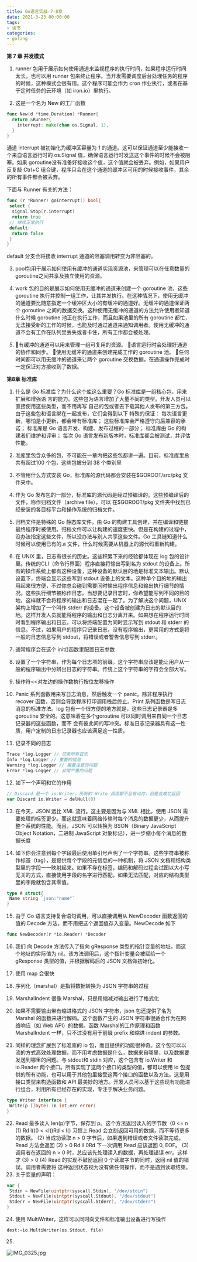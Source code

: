 ```yaml
---
title: Go语言实战-7-8章
date: 2021-3-23 00:00:00
tags:
- 读书
categories:
- golang
---
```


**第 7 章 并发模式**

1. runner 包用于展示如何使用通道来监视程序的执行时间，如果程序运行时间太长，也可以用 runner 包来终止程序。当开发需要调度后台处理任务的程序的时候，这种模式会很有用。这个程序可能会作为 cron 作业执行，或者在基于定时任务的云环境（如 iron.io）里执行。

2. 这是一个名为 New 的工厂函数

```go
func New(d *time.Duration) *Runner{
  return &Runner{
    interrupt: make(chan os.Signal, 1),
  }
}
```

通道 interrupt 被初始化为缓冲区容量为 1 的通道。这可以保证通道至少能接收一个来自语言运行时的 os.Signal 值，确保语言运行时发送这个事件的时候不会被阻塞。如果 goroutine没有准备好接收这个值，这个值就会被丢弃。例如，如果用户反复敲 Ctrl+C 组合键，程序只会在这个通道的缓冲区可用的时候接收事件，其余的所有事件都会被丢弃。

下面与 Runner 有关的方法：

```go
func (r *Runner) goInterrupt() bool{
 select {
  signal.Stop(r.interrupt)
  return true
 // 继续正常执行
 default:
  return false
 }
}
```

default 分支会将接收 interrupt 通道的阻塞调用转变为非阻塞的。

3. pool包用于展示如何使用有缓冲的通道实现资源池，来管理可以在任意数量的goroutine之间共享及独立使用的资源。

4. work 包的目的是展示如何使用无缓冲的通道来创建一个 goroutine 池，这些 goroutine 执行并控制一组工作，让其并发执行。在这种情况下，使用无缓冲的通道要比随意指定一个缓冲区大小的有缓冲的通道好。无缓冲的通道保证两个 goroutine 之间的数据交换。这种使用无缓冲的通道的方法允许使用者知道什么时候 goroutine 池正在执行工作，而且如果池里的所有 goroutine 都忙，无法接受新的工作的时候，也能及时通过通道来通知调用者。使用无缓冲的通道不会有工作在队列里丢失或者卡住，所有工作都会被处理。

5. 有缓冲的通道可以用来管理一组可复用的资源。
   语言运行时会处理好通道的协作和同步。
   使用无缓冲的通道来创建完成工作的 goroutine 池。
   任何时间都可以用无缓冲的通道来让两个 goroutine 交换数据，在通道操作完成时一定保证对方接收到了数据。

**第8章 标准库**

1. 什么是 Go 标准库？为什么这个库这么重要？Go 标准库是一组核心包，用来扩展和增强语
   言的能力。这些包为语言增加了大量不同的类型。开发人员可以直接使用这些类型，而不用再写
   自己的包或者去下载其他人发布的第三方包。由于这些包和语言绑在一起发布，它们会得到以下
   特殊的保证：
   每次语言更新，哪怕是小更新，都会带有标准库；
   这些标准库会严格遵守向后兼容的承诺；
   标准库是 Go 语言开发、构建、发布过程的一部分；
   标准库由 Go 的构建者们维护和评审；
   每次 Go 语言发布新版本时，标准库都会被测试，并评估性能。

2. 准库里包含众多的包，不可能在一章内把这些包都讲一遍。目前，标准库里总共有超过100 个包，这些包被分到 38 个类别里

3. 不管用什么方式安装 Go，标准库的源代码都会安装在$GOROOT/src/pkg 文件夹中。

4. 作为 Go 发布包的一部分，标准库的源代码是经过预编译的。这些预编译后的文件，称作归档文件（archive file），可以 在$GOROOT/pkg 文件夹中找到已经安装的各目标平台和操作系统的归档文件。

5. 归档文件是特殊的 Go 静态库文件，由 Go 的构建工具创建，并在编译和链接最终程序时被使用。归档文件可以让构建的速度更快。但是在构建的过程中，没办法指定这些文件，所以没办法与别人共享这些文件。Go 工具链知道什么时候可以使用已有的.a 文件，什么时候需要从机器上的源代码重新构建。

6. 在 UNIX 里，日志有很长的历史。这些积累下来的经验都体现在 log 包的设计里。传统的CLI（命令行界面）程序直接将输出写到名为 stdout 的设备上。所有的操作系统上都有这种设备，这种设备的默认目的地是标准文本输出。默认设置下，终端会显示这些写到 stdout 设备上的文本。这种单个目的地的输出用起来很方便，不过你总会碰到需要同时输出程序信息和输出执行细节的情况。这些执行细节被称作日志。当想要记录日志时，你希望能写到不同的目的地，这样就不会将程序的输出和日志混在一起了。为了解决这个问题，UNIX 架构上增加了一个叫作 stderr 的设备。这个设备被创建为日志的默认目的地。这样开发人员就能将程序的输出和日志分离开来。如果想在程序运行时同时看到程序输出和日志，可以将终端配置为同时显示写到 stdout 和 stderr 的信息。不过，如果用户的程序只记录日志，没有程序输出，更常用的方式是将一般的日志信息写到 stdout，将错误或者警告信息写到 stderr。

7. 通常程序会在这个 init()函数里配置日志参数
8. 设置了一个字符串，作为每个日志项的前缀。这个字符串应该是能让用户从一般的程序输出中分辨出日志的字符串。传统上这个字符串的字符会全部大写。

9. 操作符<<对左边的操作数执行按位左移操作

10. Panic 系列函数用来写日志消息，然后触发一个 panic。除非程序执行 recover 函数，否则会导致程序打印调用栈后终止。Print 系列函数是写日志消息的标准方法。log 包有一个很方便的地方就是，这些日志记录器是多 goroutine 安全的。这意味着在多个goroutine 可以同时调用来自同一个日志记录器的这些函数，而不 会有彼此间的写冲突。标准日志记录器具有这一性质，用户定制的日志记录器也应该满足这一性质。

11. 记录不同的日志

```go
Trace *log.Logger // 记录所有日志
Info *log.Logger // 重要的信息
Warning *log.Logger // 需要注意的问题
Error *log.Logger // 非常严重的问题
```

12. 如下一个声明和它的作用

```go
// Discard 是一个 io.Writer，所有的 Write 调用都不会有动作，但是会成功返回
var Discard io.Writer = delNull(0)
```

13. 在今天，JSON 远比 XML 流行。这主要是因为与 XML 相比，使用 JSON 需要处理的标签更少。而这就意味着网络传输时每个消息的数据更少，从而提升整个系统的性能。而且，JSON 可以转换为 BSON（Binary JavaScript Object Notation，二进制 JavaScript 对象标记），进一步缩小每个消息的数据长度

14. 如下你会注意到每个字段最后使用单引号声明了一个字符串。这些字符串被称作标签（tag），是提供每个字段的元信息的一种机制，将 JSON 文档和结构类型里的字段一一映射起来。如果不存在标签，编码和解码过程会试图以大小写无关的方式，直接使用字段的名字进行匹配。如果无法匹配，对应的结构类型里的字段就包含其零值。

```go
type A struct{
 Name string `json:"name"`
}
```

15. 由于 Go 语言支持复合语句调用，可以直接调用从 NewDecoder 函数返回的值的 Decode 方法，而不用把这个返回值存入变量。NewDecode 如下

```go
func NewDecoder(r *io.Reader) *Decoder
```

16. 我们 向 Decode 方法传入了指向 gResponse 类型的指针变量的地址，而这个地址的实际值为 nil。该方法调用后，这个指针变量会被赋给一个 gResponse 类型的值，并根据解码后的 JSON 文档做初始化。

17. 使用 map 会很快
18. 序列化（marshal）是指将数据转换为 JSON 字符串的过程
19. MarshalIndent 很像 Marshal，只是用缩减对输出进行了格式化
20. 如果不需要输出带有缩进格式的 JSON 字符串，json 包还提供了名为 Marshal 的函数来进行解码。这个函数产生的 JSON 字符串很适合作为在网络响应（如 Web API）的数据。函数 Marshal的工作原理和函数 MarshalIndent 一样，只不过没有用于前缀 prefix 和缩进 indent 的参数。

21. 同样的理念扩展到了标准库的 io 包，而且提供的功能很神奇。这个包可以以流的方式高效处理数据，而不用考虑数据是什么，数据来自哪里，以及数据要发送到哪里的问题。与 stdout和 stdin 对应，这个包含有 io.Writer 和 io.Reader 两个接口。所有实现了这两个接口的类型的值，都可以使用 io 包提供的所有功能，也可以用于其他包里接受这两个接口的函数以及方法。这是用接口类型来构造函数和 API 最美妙的地方。开发人员可以基于这些现有功能进行组合，利用所有已经存在的实现，专注于解决业务问题。

```go
type Writer interface {
 Write(p []byte) (n int,err error)
}
```

22. Read 最多读入 len(p)字节，保存到 p。这个方法返回读入的字节数（0 <= n
    (1) Rd l()0 <
    <l()Rd < l()
    习惯上 Read 会立刻返回可用的数据，而不等待更多的数据。
    (2) 当成功读取 n > 0 字节后，如果遇到错误或者文件读取完成，Read 方法会返回
    (2) > 0 Rd
    il
    0Rd
    下一次调用 Read 应该返回 0, EOF。
    (3) 调用者在返回的 n > 0 时，总应该先处理读入的数据，再处理错误 err。这样才
    (3) > 0
    (4) Read 的实现不鼓励返回 0 个读取字节的同时，返回 nil 值的错误。调用者需要将
    这种返回状态视为没有做任何操作，而不是遇到读取结束。
23. 关于变量的声明：

```go
var {
 Stdin = NewFile(uintptr(syscall.Stdin), "/dev/stdin")
 Stdout = NewFile(uintptr(syscall.Stdout), "/dev/stdout")
 Stderr = NewFile(uintptr(syscall.Stderr), "/dev/stderr")
}
```

24. 使用 MultiWriter，这样可以同时向文件和标准输出设备进行写操作

```go
dest:=io.MultiWriter(os.Stdout, file)
```

25.

![IMG_0325.jpg](http://ww1.sinaimg.cn/large/006gLprLly1gqh4v4zzb6j30y70f6tfi.jpg)
